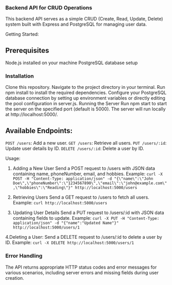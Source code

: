 ### Backend API for CRUD Operations
This backend API serves as a simple CRUD (Create, Read, Update, Delete) system built with Express and PostgreSQL for managing user data.

Getting Started:

## Prerequisites
Node.js installed on your machine
PostgreSQL database setup


### Installation
Clone this repository.
Navigate to the project directory in your terminal.
Run npm install to install the required dependencies.
Configure your PostgreSQL database connection by setting up environment variables or directly editing the pool configuration in server.js.
Running the Server
Run npm start to start the server on the specified port (default is 5000).
The server will run locally at http://localhost:5000/.

## Available Endpoints:
`POST /users`: Add a new user.
`GET /users`: Retrieve all users.
`PUT /users/:id`: Update user details by ID.
`DELETE /users/:id`: Delete a user by ID.

Usage:
1. Adding a New User
Send a POST request to /users with JSON data containing name, phoneNumber, email, and hobbies.
Example: `curl -X POST -H "Content-Type: application/json" -d "{\"name\":\"John Doe\",\"phoneNumber\":\"1234567890\",\"email\":\"john@example.com\",\"hobbies\":\"Reading\"}" http://localhost:5000/users`


2. Retrieving Users
Send a GET request to /users to fetch all users.
Example: `curl http://localhost:5000/users`

3. Updating User Details
Send a PUT request to /users/:id with JSON data containing fields to update.
Example: `curl -X PUT -H "Content-Type: application/json" -d "{"name":"Updated Name"}" http://localhost:5000/users/1`

4.Deleting a User:
Send a DELETE request to /users/:id to delete a user by ID.
Example: `curl -X DELETE http://localhost:5000/users/1`


### Error Handling

The API returns appropriate HTTP status codes and error messages for various scenarios, including server errors and missing fields during user creation.
